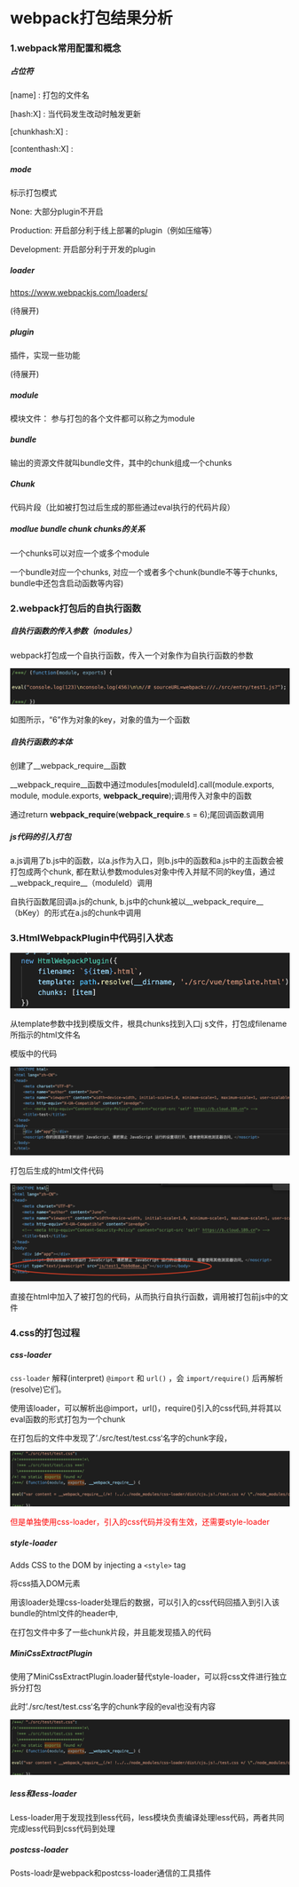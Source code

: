 # webpack打包结果分析



### 1.webpack常用配置和概念

##### 占位符

[name] : 打包的文件名

[hash:X] : 当代码发生改动时触发更新

[chunkhash:X] : 

[contenthash:X] : 

##### mode

标示打包模式

None: 大部分plugin不开启

Production: 开启部分利于线上部署的plugin（例如压缩等）

Development: 开启部分利于开发的plugin

##### loader

https://www.webpackjs.com/loaders/

(待展开)

##### plugin

插件，实现一些功能

(待展开)

##### module

模块文件： 参与打包的各个文件都可以称之为module

##### bundle

输出的资源文件就叫bundle文件，其中的chunk组成一个chunks

##### Chunk

代码片段（比如被打包过后生成的那些通过eval执行的代码片段）

##### modlue bundle chunk chunks的关系

一个chunks可以对应一个或多个module

一个bundle对应一个chunks, 对应一个或者多个chunk(bundle不等于chunks, bundle中还包含启动函数等内容)





### 2.webpack打包后的自执行函数

##### 自执行函数的传入参数（modules）

webpack打包成一个自执行函数，传入一个对象作为自执行函数的参数

![](./image/1.png)

如图所示，“6”作为对象的key，对象的值为一个函数



##### 自执行函数的本体

创建了__webpack_require__函数

__webpack_require__函数中通过modules[moduleId].call(module.exports, module, module.exports, __webpack_require__);调用传入对象中的函数

通过return __webpack_require__(__webpack_require__.s = 6);尾回调函数调用



##### js代码的引入打包

a.js调用了b.js中的函数，以a.js作为入口，则b.js中的函数和a.js中的主函数会被打包成两个chunk, 都在默认参数modules对象中传入并赋不同的key值，通过__webpack_require__（moduleId）调用

自执行函数尾回调a.js的chunk, b.js中的chunk被以__webpack_require__（bKey）的形式在a.js的chunk中调用 





### 3.HtmlWebpackPlugin中代码引入状态

![](./image/2.png)

从template参数中找到模版文件，根具chunks找到入口j s文件，打包成filename所指示的html文件名

模版中的代码

![](./image/3.png)

打包后生成的html文件代码

![](./image/4.png)

直接在html中加入了被打包的代码，从而执行自执行函数，调用被打包前js中的文件



### 4.css的打包过程

##### css-loader

`css-loader` 解释(interpret) `@import` 和 `url()` ，会 `import/require()` 后再解析(resolve)它们。

使用该loader，可以解析出@import，url()，require()引入的css代码,并将其以eval函数的形式打包为一个chunk

在打包后的文件中发现了’./src/test/test.css‘名字的chunk字段，

![](./image/5.png)

<font color="red">但是单独使用css-loader，引入的css代码并没有生效，还需要style-loader</font>

##### style-loader

Adds CSS to the DOM by injecting a `<style>` tag

将css插入DOM元素

用该loader处理css-loader处理后的数据，可以引入的css代码回插入到引入该bundle的html文件的header中,

在打包文件中多了一些chunk片段，并且能发现插入的代码

##### MiniCssExtractPlugin

使用了MiniCssExtractPlugin.loader替代style-loader，可以将css文件进行独立拆分打包

此时’./src/test/test.css‘名字的chunk字段的eval也没有内容

![](./image/6.png)

##### less和less-loader

Less-loader用于发现找到less代码，less模块负责编译处理less代码，两者共同完成less代码到css代码到处理

##### postcss-loader

Posts-loadr是webpack和postcss-loader通信的工具插件